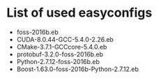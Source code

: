 # List of used easyconfigs

- foss-2016b.eb
- CUDA-8.0.44-GCC-5.4.0-2.26.eb
- CMake-3.7.1-GCCcore-5.4.0.eb
- protobuf-3.2.0-foss-2016b.eb
- Python-2.7.12-foss-2016b.eb
- Boost-1.63.0-foss-2016b-Python-2.7.12.eb
